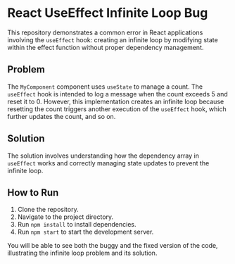 # React UseEffect Infinite Loop Bug

This repository demonstrates a common error in React applications involving the `useEffect` hook: creating an infinite loop by modifying state within the effect function without proper dependency management.

## Problem

The `MyComponent` component uses `useState` to manage a count.  The `useEffect` hook is intended to log a message when the count exceeds 5 and reset it to 0. However, this implementation creates an infinite loop because resetting the count triggers another execution of the `useEffect` hook, which further updates the count, and so on.

## Solution

The solution involves understanding how the dependency array in `useEffect` works and correctly managing state updates to prevent the infinite loop.

## How to Run

1. Clone the repository.
2. Navigate to the project directory.
3. Run `npm install` to install dependencies.
4. Run `npm start` to start the development server.

You will be able to see both the buggy and the fixed version of the code, illustrating the infinite loop problem and its solution.